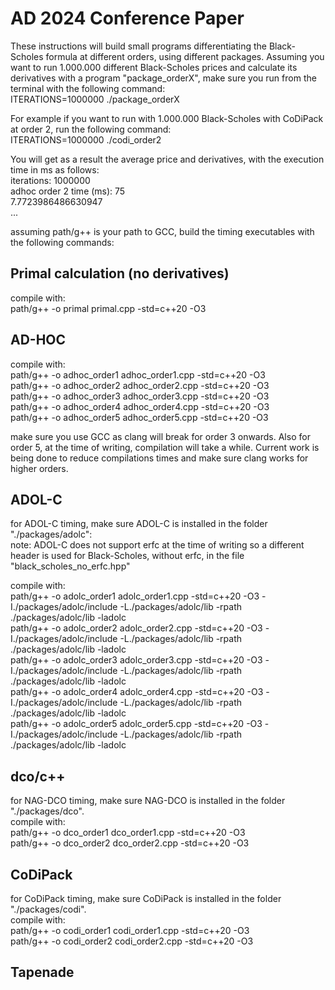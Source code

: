 # AD 2024 Conference Paper

These instructions will build small programs differentiating the Black-Scholes formula at different orders, using different packages. Assuming you want to run 1.000.000 different Black-Scholes prices and calculate its derivatives with a program "package_orderX", make sure you run from the terminal with the following command:\
ITERATIONS=1000000 ./package_orderX

For example if you want to run with 1.000.000 Black-Scholes with CoDiPack at order 2, run the following command:\
ITERATIONS=1000000 ./codi_order2

You will get as a result the average price and derivatives, with the execution time in ms as follows:\
iterations: 1000000\
adhoc order 2 time (ms): 75\
7.7723986486630947\
...

assuming path/g++ is your path to GCC, build the timing executables with the following commands:

## Primal calculation (no derivatives)
compile with:\
path/g++ -o primal primal.cpp -std=c++20 -O3

## AD-HOC
compile with:\
path/g++ -o adhoc_order1 adhoc_order1.cpp -std=c++20 -O3\
path/g++ -o adhoc_order2 adhoc_order2.cpp -std=c++20 -O3\
path/g++ -o adhoc_order3 adhoc_order3.cpp -std=c++20 -O3\
path/g++ -o adhoc_order4 adhoc_order4.cpp -std=c++20 -O3\
path/g++ -o adhoc_order5 adhoc_order5.cpp -std=c++20 -O3

make sure you use GCC as clang will break for order 3 onwards. Also for order 5, at the time of writing, compilation will take a while. Current work is being done to reduce compilations times and make sure clang works for higher orders.

## ADOL-C
for ADOL-C timing, make sure ADOL-C is installed in the folder "./packages/adolc":\
note: ADOL-C does not support erfc at the time of writing so a different header is used for Black-Scholes, without erfc, in the file "black_scholes_no_erfc.hpp"

compile with:\
path/g++ -o adolc_order1 adolc_order1.cpp -std=c++20 -O3 -I./packages/adolc/include -L./packages/adolc/lib  -rpath ./packages/adolc/lib -ladolc\
path/g++ -o adolc_order2 adolc_order2.cpp -std=c++20 -O3 -I./packages/adolc/include -L./packages/adolc/lib  -rpath ./packages/adolc/lib -ladolc\
path/g++ -o adolc_order3 adolc_order3.cpp -std=c++20 -O3 -I./packages/adolc/include -L./packages/adolc/lib  -rpath ./packages/adolc/lib -ladolc\
path/g++ -o adolc_order4 adolc_order4.cpp -std=c++20 -O3 -I./packages/adolc/include -L./packages/adolc/lib  -rpath ./packages/adolc/lib -ladolc\
path/g++ -o adolc_order5 adolc_order5.cpp -std=c++20 -O3 -I./packages/adolc/include -L./packages/adolc/lib  -rpath ./packages/adolc/lib -ladolc

## dco/c++
for NAG-DCO timing, make sure NAG-DCO is installed in the folder "./packages/dco".\
compile with:\
path/g++ -o dco_order1 dco_order1.cpp -std=c++20 -O3\
path/g++ -o dco_order2 dco_order2.cpp -std=c++20 -O3

## CoDiPack
for CoDiPack timing, make sure CoDiPack is installed in the folder "./packages/codi".\
compile with:\
path/g++ -o codi_order1 codi_order1.cpp -std=c++20 -O3\
path/g++ -o codi_order2 codi_order2.cpp -std=c++20 -O3

## Tapenade
